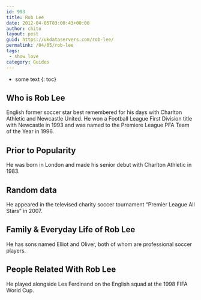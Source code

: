 ```yaml
---
id: 993
title: Rob Lee
date: 2012-04-05T03:00:43+00:00
author: chito
layout: post
guid: https://ukdataservers.com/rob-lee/
permalink: /04/05/rob-lee
tags:
 - show love
category: Guides
---
```


* some text
{: toc}
          
          
## Who is  Rob Lee
                  
                  
                  
English former soccer star best remembered for his days with Charlton Athletic and Newcastle United. He won a Football League First Division title with Newcastle in 1993 and was named to the Premiere League PFA Team of the Year in 1996.
                  
                
                
                
## Prior to Popularity 
                  
                  
                  
He was born in London and made his senior debut with Charlton Athletic in 1983.
                  
                
                
                
## Random data 
                  
                  
                  
He appeared in the televised charity soccer tournament &#8220;Premier League All Stars&#8221; in 2007.
                  
                
                
                
## Family & Everyday Life of Rob Lee
                  
                  
                  
He has sons named Elliot and Oliver, both of whom are professional soccer players.
                  
                
                
                
## People Related With  Rob Lee
                  
                  
                  
He played alongside Les Ferdinand on the English squad at the 1998 FIFA World Cup.
                  
                
              
            
          
          
          
    
    
  
